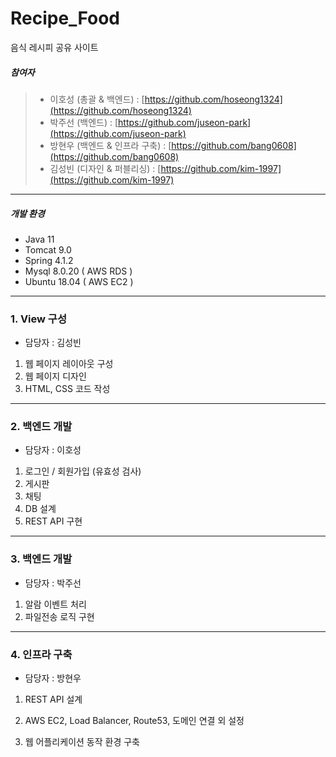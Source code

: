 # Recipe_Food

음식 레시피 공유 사이트

##### 참여자

> * 이호성 (총괄 & 백엔드) : [https://github.com/hoseong1324](https://github.com/hoseong1324)
> * 박주선 (백엔드) : [https://github.com/juseon-park](https://github.com/juseon-park)
> * 방현우 (백엔드 & 인프라 구축) : [https://github.com/bang0608](https://github.com/bang0608)
> * 김성빈 (디자인 & 퍼블리싱) : [https://github.com/kim-1997](https://github.com/kim-1997)

-----

##### 개발 환경

* Java 11
* Tomcat 9.0
* Spring 4.1.2
* Mysql 8.0.20 ( AWS RDS )
* Ubuntu 18.04 ( AWS EC2 )

-----

### 1. View 구성

* 담당자 : 김성빈

1. 웹 페이지 레이아웃 구성
2. 웹 페이지 디자인
3. HTML, CSS 코드 작성

-----

### 2. 백엔드 개발

* 담당자 : 이호성

1. 로그인 / 회원가입 (유효성 검사)
2. 게시판
3. 채팅
4. DB 설계
5. REST API 구현

-----

### 3. 백엔드 개발

* 담당자 : 박주선

1. 알람 이벤트 처리
2. 파일전송 로직 구현

-----

### 4. 인프라 구축

* 담당자 : 방현우

1. REST API 설계

2. AWS EC2, Load Balancer, Route53, 도메인 연결 외 설정

3. 웹 어플리케이션 동작 환경 구축
